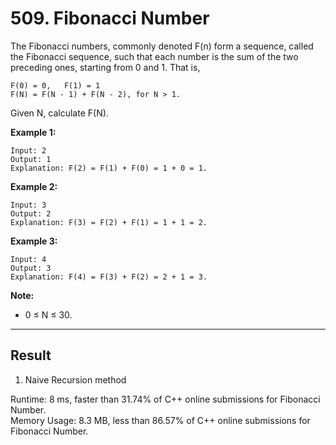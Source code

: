 # 509. Fibonacci Number  

The Fibonacci numbers, commonly denoted F(n) form a sequence, called the Fibonacci sequence, such that each number is the sum of the two preceding ones, starting from 0 and 1. That is,  

    F(0) = 0,   F(1) = 1
    F(N) = F(N - 1) + F(N - 2), for N > 1.

Given N, calculate F(N).
 

**Example 1:**  

    Input: 2
    Output: 1
    Explanation: F(2) = F(1) + F(0) = 1 + 0 = 1.

**Example 2:**  

    Input: 3
    Output: 2
    Explanation: F(3) = F(2) + F(1) = 1 + 1 = 2.

**Example 3:**  

    Input: 4
    Output: 3
    Explanation: F(4) = F(3) + F(2) = 2 + 1 = 3.

**Note:**  

* 0 ≤ N ≤ 30.

---
## Result  

1. Naive Recursion method

Runtime: 8 ms, faster than 31.74% of C++ online submissions for Fibonacci Number.  
Memory Usage: 8.3 MB, less than 86.57% of C++ online submissions for Fibonacci Number.  


